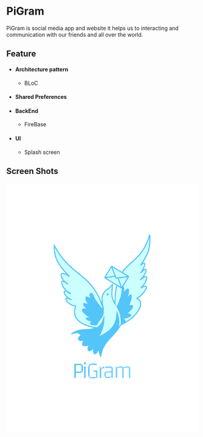 # PiGram
PiGram is social media app and website it helps us to interacting and communication with our friends and all over the world.

## Feature
- #### Architecture pattern
    - BLoC
- #### Shared Preferences
- #### BackEnd
    - FireBase
- #### UI
    - Splash screen

## Screen Shots
  #### ![Logo](assets/Images/logo.png)